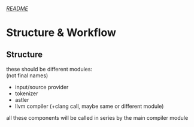 ###### [README](./readme.md)

# Structure & Workflow

## Structure
these should be different modules:<br>
(not final names)
- input/source provider
- tokenizer
- astler
- llvm compiler (+clang call, maybe same or different module)

all these components will be called in series by the main compiler module